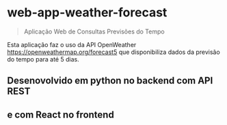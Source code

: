 # web-app-weather-forecast
> Aplicação Web de Consultas Previsões do Tempo

Esta aplicação faz o uso da API OpenWeather https://openweathermap.org/forecast5
que disponibiliza dados da previsão do tempo para até 5 dias.

## Desenovolvido em python no backend com API REST
## e com React no frontend